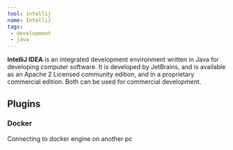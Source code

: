 ```yaml
---
tool: intellij 
name: IntelliJ
tags:
 - development
 - java
--- 
```


**IntelliJ IDEA** is an integrated development environment written in Java for developing computer software. It is developed by JetBrains, and is available as an Apache 2 Licensed community edition, and in a proprietary commercial edition. Both can be used for commercial development.
<!--more-->
## Plugins

### Docker

Connecting to docker engine on another pc
